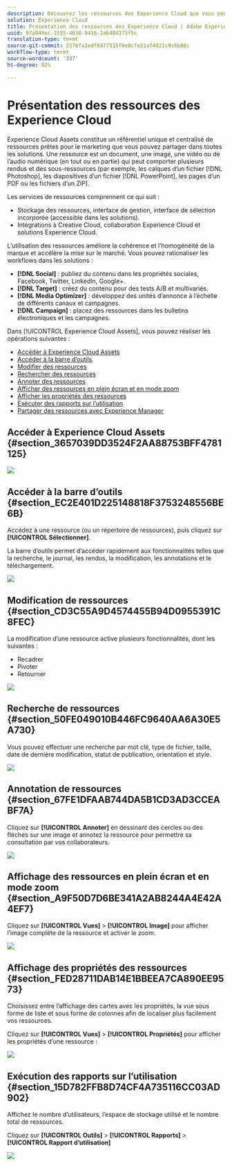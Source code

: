 ```yaml
---
description: Découvrez les ressources des Experience Cloud que vous pouvez partager entre les solutions.
solution: Experience Cloud
title: Présentation des ressources des Experience Cloud | Adobe Experience Cloud
uuid: 97a849ec-1555-4630-9416-2ab484373f5c
translation-type: tm+mt
source-git-commit: 2376fa2edf0477515f6e0cfe31af4821c9c6b86c
workflow-type: tm+mt
source-wordcount: '337'
ht-degree: 92%

---
```



# Présentation des ressources des Experience Cloud

Experience Cloud Assets constitue un référentiel unique et centralisé de ressources prêtes pour le marketing que vous pouvez partager dans toutes les solutions. Une ressource est un document, une image, une vidéo ou de l’audio numérique (en tout ou en partie) qui peut comporter plusieurs rendus et des sous-ressources (par exemple, les calques d’un fichier [!DNL Photoshop], les diapositives d’un fichier [!DNL PowerPoint], les pages d’un PDF ou les fichiers d’un ZIP).

Les services de ressources comprennent ce qui suit :

* Stockage des ressources, interface de gestion, interface de sélection incorporée (accessible dans les solutions).
* Intégrations à Creative Cloud, collaboration Experience Cloud et solutions Experience Cloud.

L’utilisation des ressources améliore la cohérence et l’homogénéité de la marque et accélère la mise sur le marché. Vous pouvez rationaliser les workflows dans les solutions :

* **[!DNL Social]** : publiez du contenu dans les propriétés sociales, Facebook, Twitter, LinkedIn, Google+.
* **[!DNL Target]** : créez du contenu pour des tests A/B et multivariés.
* **[!DNL Media Optimizer]** : développez des unités d’annonce à l’échelle de différents canaux et campagnes.
* **[!DNL Campaign]** : placez des ressources dans les bulletins électroniques et les campagnes.

Dans [!UICONTROL Experience Cloud Assets], vous pouvez réaliser les opérations suivantes :

* [Accéder à Experience Cloud Assets](../experience-cloud-assets/experience-cloud-assets.md#section_3657039DD3524F2AA88753BFF4781125)
* [Accéder à la barre d’outils](../experience-cloud-assets/experience-cloud-assets.md#section_EC2E401D225148818F3753248556BE6B)
* [Modifier des ressources ](../experience-cloud-assets/experience-cloud-assets.md#section_CD3C55A9D4574455B94D0955391C8FEC)
* [Rechercher des ressources](../experience-cloud-assets/experience-cloud-assets.md#section_50FE049010B446FC9640AA6A30E5A730)
* [Annoter des ressources](../experience-cloud-assets/experience-cloud-assets.md#section_67FE1DFAAB744DA5B1CD3AD3CCEABF7A)
* [Afficher des ressources en plein écran et en mode zoom](../experience-cloud-assets/experience-cloud-assets.md#section_A9F50D7D6BE341A2AB8244A4E42A4EF7)
* [Afficher les propriétés des ressources](../experience-cloud-assets/experience-cloud-assets.md#section_FED28711DAB14E1BBEEA7CA890EE9573)
* [Exécuter des rapports sur l’utilisation](../experience-cloud-assets/experience-cloud-assets.md#section_15D782FFB8D74CF4A735116CC03AD902)
* [Partager des ressources avec Experience Manager](../experience-cloud-assets/experience-cloud-assets.md#section_45C1B72F4D274F54BC6CCB64D2580AC5)

## Accéder à Experience Cloud Assets {#section_3657039DD3524F2AA88753BFF4781125}

![](assets/asset-nav.png)

## Accéder à la barre d’outils {#section_EC2E401D225148818F3753248556BE6B}

Accédez à une ressource (ou un répertoire de ressources), puis cliquez sur **[!UICONTROL Sélectionner]**.

La barre d’outils permet d’accéder rapidement aux fonctionnalités telles que la recherche, le journal, les rendus, la modification, les annotations et le téléchargement.

![](assets/asset-tools.png)

## Modification de ressources {#section_CD3C55A9D4574455B94D0955391C8FEC}

La modification d’une ressource active plusieurs fonctionnalités, dont les suivantes :

* Recadrer
* Pivoter
* Retourner

![](assets/asset-edit.png)

## Recherche de ressources {#section_50FE049010B446FC9640AA6A30E5A730}

Vous pouvez effectuer une recherche par mot clé, type de fichier, taille, date de dernière modification, statut de publication, orientation et style.

![](assets/asset-search.png)

## Annotation de ressources {#section_67FE1DFAAB744DA5B1CD3AD3CCEABF7A}

Cliquez sur **[!UICONTROL Annoter]** en dessinant des cercles ou des flèches sur une image et annotez la ressource pour permettre sa consultation par vos collaborateurs.

![](assets/assets-annotate.png)

## Affichage des ressources en plein écran et en mode zoom {#section_A9F50D7D6BE341A2AB8244A4E42A4EF7}

Cliquez sur **[!UICONTROL Vues]** > **[!UICONTROL Image]** pour afficher l’image complète de la ressource et activer le zoom.

![](assets/asset-zoom.png)

## Affichage des propriétés des ressources {#section_FED28711DAB14E1BBEEA7CA890EE9573}

Choisissez entre l’affichage des cartes avec les propriétés, la vue sous forme de liste et sous forme de colonnes afin de localiser plus facilement vos ressources.

Cliquez sur **[!UICONTROL Vues]** > **[!UICONTROL Propriétés]** pour afficher les propriétés d’une ressource :

![](assets/asset-properties.png)

## Exécution des rapports sur l’utilisation {#section_15D782FFB8D74CF4A735116CC03AD902}

Affichez le nombre d’utilisateurs, l’espace de stockage utilisé et le nombre total de ressources.

Cliquez sur **[!UICONTROL Outils]** > **[!UICONTROL Rapports]** > **[!UICONTROL Rapport d’utilisation]**

![](assets/assets-usage-report.png)
